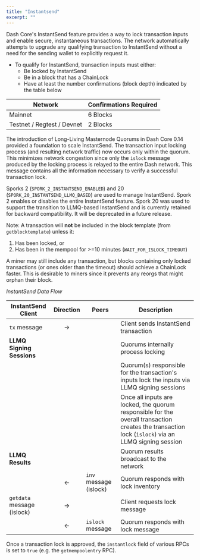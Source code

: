 ```yaml
---
title: "Instantsend"
excerpt: ""
---
```

Dash Core's InstantSend feature provides a way to lock transaction inputs and enable secure, instantaneous transactions. The network automatically attempts to upgrade any qualifying transaction to InstantSend without a need for the sending wallet to explicitly request it.

* To qualify for InstantSend, transaction inputs must either:
  * Be locked by InstantSend
  * Be in a block that has a ChainLock
  * Have at least the number confirmations (block depth) indicated by the table below

| **Network** | **Confirmations Required** |
| --- | --- |
| Mainnet | 6 Blocks |
| Testnet / Regtest / Devnet | 2 Blocks |

The introduction of Long-Living Masternode Quorums in Dash Core 0.14 provided a foundation to scale InstantSend. The transaction input locking process (and resulting network traffic) now occurs only within the quorum. This minimizes network congestion since only the `islock` message produced by the locking process is relayed to the entire Dash network. This message contains all the information necessary to verify a successful transaction lock.

Sporks 2 (`SPORK_2_INSTANTSEND_ENABLED`) and 20 (`SPORK_20_INSTANTSEND_LLMQ_BASED`) are used to manage InstantSend. Spork 2 enables or disables the entire InstantSend feature. Spork 20 was used to support the transition to LLMQ-based InstantSend and is currently retained for backward compatibility. It will be deprecated in a future release.

Note: A transaction will __not__ be included in the block template (from `getblocktemplate`) unless it:

 1. Has been locked, or 
 2. Has been in the mempool for >=10 minutes (`WAIT_FOR_ISLOCK_TIMEOUT`)

A miner may still include any transaction, but blocks containing only locked transactions (or ones older than the timeout) should achieve a ChainLock faster. This is desirable to miners since it prevents any reorgs that might orphan their block.

*InstantSend Data Flow*

| **InstantSend Client** | **Direction**  | **Peers**   | **Description** |
| --- | :---: | --- | --- |
| `tx` message                | → |                         | Client sends InstantSend transaction
| **LLMQ Signing Sessions**   |   |                         | Quorums internally process locking |
|                             |   |                         | Quorum(s) responsible for the transaction's inputs lock the inputs via LLMQ signing sessions
|                             |   |                         | Once all inputs are locked, the quorum responsible for the overall transaction creates the transaction lock (`islock`) via an LLMQ signing session
| **LLMQ Results**             |   |                         | Quorum results broadcast to the network |
|                             | ← | `inv` message (islock)  | Quorum responds with lock inventory
| `getdata` message (islock)  | → |                         | Client requests lock message
|                             | ← | `islock` message        | Quorum responds with lock message

Once a transaction lock is approved, the `instantlock` field of various RPCs is set to `true` (e.g. the `getmempoolentry` RPC).